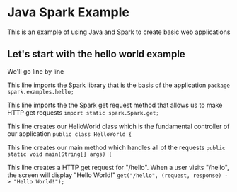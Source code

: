 # Java Spark Example
This is an example of using Java and Spark to create basic web applications

## Let's start with the hello world example
We'll go line by line

This line imports the Spark library that is the basis of the application
```package spark.examples.hello;```

This line imports the the Spark get request method that allows us to make HTTP get requests
```import static spark.Spark.get;```

This line creates our HelloWorld class which is the fundamental controller of our application
```public class HelloWorld {```

This line creates our main method which handles all of the requests
```public static void main(String[] args) {```

This line creates a HTTP get request for "/hello". When a user visits "/hello", the screen will display "Hello World!"
```get("/hello", (request, response) -> "Hello World!");```
